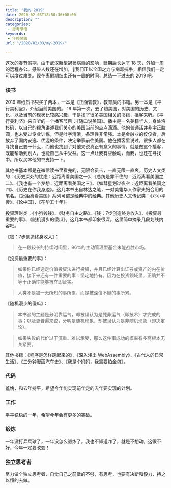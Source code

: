 ```yaml
---
title: "我的 2019"
date: 2020-02-03T18:50:36+08:00
description: ""
categories:
 - 思考感悟
keywords:
 - 年终总结
url: "/2020/02/03/my-2019/"

---
```


这次的春节假期，由于武汉新型冠状病毒的影响，延期后长达了 18 天，外加一周的远程办公。感染人数还在增加，我们正以全国之力与病毒抗争，相信我们一定可以度过难关。现在离假期结束还有一周的时间，总结一下过去的 2019 吧。

### 读书

2019 年纸质书只买了两本，一本是《正面管教》，教育类的书籍。另一本是《平行美利坚》，介绍当前美国的。 19 年第一次，去了趟美国，对美国的历史、文化、以及当前的现状比较感兴趣，于是找了很多美国相关的书籍，播客来听。《平行美利坚》来自听的一个播客节目：《随口说美国》。播主是一名美籍华人，身处洛杉矶，以自己的视角讲述我们关心的美国当前的点点滴滴。他的普通话并非字正腔圆，也未受过专业训练，但是吐字清晰，条理性非常强。本是金融业的佼佼者，后放弃了国内安逸、优渥的条件，决定举家前往美国。他在播客里说过，很多人都在寻找自己要干什么，而他也找到了对他来说真正有意义的事情，就是做这个播客，既能帮助到别人，也能自己从中受益。这一点让我有些触动，而我，也还在寻找中。所以买本他的书支持一下。

其他书基本都是在微信读书里看完的，无限会员卡，一直无限一直爽。历史人文类的：《历史深处的忧虑：近距离看美国之一》、《总统是靠不住的：近距离看美国之二》、《我也有一个梦想：近距离看美国之三》、《如彗星划过夜空：近距离看美国之四》、《历史在你我身边》。这几本书出自林达之笔，一对美籍华人作家夫妇合用的笔名。《近距离看美国》系列可谓是经典中的经典。其他历史人文传记类：《邓小平传》、《论中国》、《在华五十年》。

投资理财类：《小狗钱钱》、《财务自由之路》、《钱：7步创造终身收入》、《投资最重要的事》、《随机漫步的傻瓜》。这几本书都印象很深。这里简单摘录几段划线内容吧。

《钱：7步创造终身收入》：

> 在一段较长的持续时间里，96%的主动管理型基金未能战胜市场。  

《投资最重要的事》：

> 如果你已经选定价值投资法进行投资，并且已经计算出证券或资产的内在价值，接下来还有一件重要的事：坚定地持有。因为在投资领域里，正确并不等于正确性能够被立即证实。 

> 人类不是被一无所知的事所累，而是被深信不疑的事所累。

《随机漫步的傻瓜》：

> 本书谈的主题是分明靠运气，却被误认为是凭非运气（即技术）才完成的事；以及更普遍来说，分明是随机现象，却被误认为是非随机现象（即决定论）。

> 如果失败的代价过于沉重、难以承受，那么这件事成功的概率有多高根本无关紧要。

其他书籍：《程序是怎样跑起来的》、《深入浅出 WebAssembly》、《古代人的日常生活》、《三分钟漫画汽车史》、《我是个妈妈，我需要铂金包》。

### 代码

羞愧，和去年持平，希望今年能实现前年定的去年要实现的计划。

### 工作

平平稳稳的一年，希望今年会有更多的突破。

### 锻炼

一年没打乒乓球了，一年没怎么锻炼了。我也不知道咋了，就是不想动。这很不好，今年一定要改变！

### 独立思考者

尽力做个独立思考者，自觉自己之前做的不够，有思考，也要有决断和毅力，持之以恒的去做。

